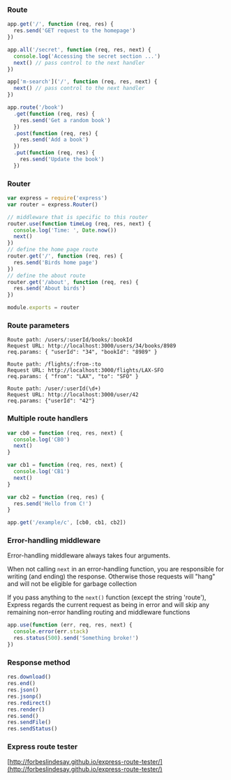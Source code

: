 ### Route

```javascript
app.get('/', function (req, res) {
  res.send('GET request to the homepage')
})

app.all('/secret', function (req, res, next) {
  console.log('Accessing the secret section ...')
  next() // pass control to the next handler
})

app['m-search']('/', function (req, res, next) {
  next() // pass control to the next handler
})

app.route('/book')
  .get(function (req, res) {
    res.send('Get a random book')
  })
  .post(function (req, res) {
    res.send('Add a book')
  })
  .put(function (req, res) {
    res.send('Update the book')
  })
```

### Router

```javascript
var express = require('express')
var router = express.Router()

// middleware that is specific to this router
router.use(function timeLog (req, res, next) {
  console.log('Time: ', Date.now())
  next()
})
// define the home page route
router.get('/', function (req, res) {
  res.send('Birds home page')
})
// define the about route
router.get('/about', function (req, res) {
  res.send('About birds')
})

module.exports = router
```

### Route parameters

```
Route path: /users/:userId/books/:bookId
Request URL: http://localhost:3000/users/34/books/8989
req.params: { "userId": "34", "bookId": "8989" }

Route path: /flights/:from-:to
Request URL: http://localhost:3000/flights/LAX-SFO
req.params: { "from": "LAX", "to": "SFO" }

Route path: /user/:userId(\d+)
Request URL: http://localhost:3000/user/42
req.params: {"userId": "42"}
```

### Multiple route handlers

```javascript
var cb0 = function (req, res, next) {
  console.log('CB0')
  next()
}

var cb1 = function (req, res, next) {
  console.log('CB1')
  next()
}

var cb2 = function (req, res) {
  res.send('Hello from C!')
}

app.get('/example/c', [cb0, cb1, cb2])
```

### Error-handling middleware

Error-handling middleware always takes four arguments. 

When not calling `next` in an error-handling function, you are responsible for writing (and ending) the response. Otherwise those requests will "hang" and will not be eligible for garbage collection

If you pass anything to the `next()` function (except the string 'route'), Express regards the current request as being in error and will skip any remaining non-error handling routing and middleware functions

```javascript
app.use(function (err, req, res, next) {
  console.error(err.stack)
  res.status(500).send('Something broke!')
})
```

### Response method

```javascript
res.download()
res.end()
res.json()
res.jsonp()
res.redirect()
res.render()
res.send()
res.sendFile()
res.sendStatus()
```


### Express route tester

[http://forbeslindesay.github.io/express-route-tester/](http://forbeslindesay.github.io/express-route-tester/)